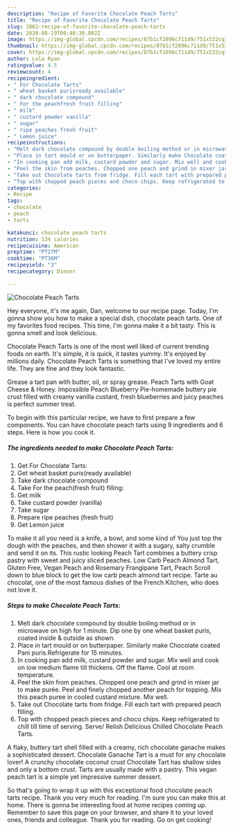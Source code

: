 ```yaml
---
description: "Recipe of Favorite Chocolate Peach Tarts"
title: "Recipe of Favorite Chocolate Peach Tarts"
slug: 3862-recipe-of-favorite-chocolate-peach-tarts
date: 2020-08-19T09:40:30.002Z
image: https://img-global.cpcdn.com/recipes/87b1cf2896c711d9/751x532cq70/chocolate-peach-tarts-recipe-main-photo.jpg
thumbnail: https://img-global.cpcdn.com/recipes/87b1cf2896c711d9/751x532cq70/chocolate-peach-tarts-recipe-main-photo.jpg
cover: https://img-global.cpcdn.com/recipes/87b1cf2896c711d9/751x532cq70/chocolate-peach-tarts-recipe-main-photo.jpg
author: Lola Ryan
ratingvalue: 4.5
reviewcount: 4
recipeingredient:
- " For Chocolate Tarts"
- " wheat basket purisready available"
- " dark chocolate compound"
- " For the peachfresh fruit filling"
- " milk"
- " custard powder vanilla"
- " sugar"
- " ripe peaches fresh fruit"
- " Lemon juice"
recipeinstructions:
- "Melt dark chocolate compound by double boiling method or in microwave on high for 1 minute. Dip one by one wheat basket puris, coated inside &amp; outside as shown."
- "Place in tart mould or on butterpaper. Similarly make Chocolate coated Pani puris.Refrigerate for 15 minutes."
- "In cooking pan add milk, custard powder and sugar. Mix well and cook on low medium flame till thickens. Off the flame. Cool at room temperature."
- "Peel the skin from peaches. Chopped one peach and grind in mixer jar to make purée. Peel and finely chopped another peach for topping. Mix this peach puree in cooled custard mixture. Mix well."
- "Take out Chocolate tarts from fridge. Fill each tart with prepared peach filling."
- "Top with chopped peach pieces and choco chips. Keep refrigerated to chill till time of serving. Serve/ Relish Delicious Chilled Chocolate Peach Tarts."
categories:
- Recipe
tags:
- chocolate
- peach
- tarts

katakunci: chocolate peach tarts 
nutrition: 134 calories
recipecuisine: American
preptime: "PT27M"
cooktime: "PT36M"
recipeyield: "3"
recipecategory: Dinner

---
```



![Chocolate Peach Tarts](https://img-global.cpcdn.com/recipes/87b1cf2896c711d9/751x532cq70/chocolate-peach-tarts-recipe-main-photo.jpg)

Hey everyone, it's me again, Dan, welcome to our recipe page. Today, I'm gonna show you how to make a special dish, chocolate peach tarts. One of my favorites food recipes. This time, I'm gonna make it a bit tasty. This is gonna smell and look delicious.

Chocolate Peach Tarts is one of the most well liked of current trending foods on earth. It's simple, it is quick, it tastes yummy. It's enjoyed by millions daily. Chocolate Peach Tarts is something that I've loved my entire life. They are fine and they look fantastic.

Grease a tart pan with butter, oil, or spray grease. Peach Tarts with Goat Cheese &amp; Honey. Impossible Peach Blueberry Pie-homemade buttery pie crust filled with creamy vanilla custard, fresh blueberries and juicy peaches is perfect summer treat.


To begin with this particular recipe, we have to first prepare a few components. You can have chocolate peach tarts using 9 ingredients and 6 steps. Here is how you cook it.

<!--inarticleads1-->

##### The ingredients needed to make Chocolate Peach Tarts:

1. Get  For Chocolate Tarts:
1. Get  wheat basket puris(ready available)
1. Take  dark chocolate compound
1. Take  For the peach(fresh fruit) filling:
1. Get  milk
1. Take  custard powder (vanilla)
1. Take  sugar
1. Prepare  ripe peaches (fresh fruit)
1. Get  Lemon juice


To make it all you need is a knife, a bowl, and some kind of You just top the dough with the peaches, and then shower it with a sugary, salty crumble and send it on its. This rustic looking Peach Tart combines a buttery crisp pastry with sweet and juicy sliced peaches. Low Carb Peach Almond Tart, Gluten Free, Vegan Peach and Rosemary Frangipane Tart, Peach Scroll down to blue block to get the low carb peach almond tart recipe. Tarte au chocolat, one of the most famous dishes of the French Kitchen, who does not love it. 

<!--inarticleads2-->

##### Steps to make Chocolate Peach Tarts:

1. Melt dark chocolate compound by double boiling method or in microwave on high for 1 minute. Dip one by one wheat basket puris, coated inside &amp; outside as shown.
1. Place in tart mould or on butterpaper. Similarly make Chocolate coated Pani puris.Refrigerate for 15 minutes.
1. In cooking pan add milk, custard powder and sugar. Mix well and cook on low medium flame till thickens. Off the flame. Cool at room temperature.
1. Peel the skin from peaches. Chopped one peach and grind in mixer jar to make purée. Peel and finely chopped another peach for topping. Mix this peach puree in cooled custard mixture. Mix well.
1. Take out Chocolate tarts from fridge. Fill each tart with prepared peach filling.
1. Top with chopped peach pieces and choco chips. Keep refrigerated to chill till time of serving. Serve/ Relish Delicious Chilled Chocolate Peach Tarts.


A flaky, buttery tart shell filled with a creamy, rich chocolate ganache makes a sophisticated dessert. Chocolate Ganache Tart is a must for any chocolate lover! A crunchy chocolate coconut crust Chocolate Tart has shallow sides and only a bottom crust. Tarts are usually made with a pastry. This vegan peach tart is a simple yet impressive summer dessert. 

So that's going to wrap it up with this exceptional food chocolate peach tarts recipe. Thank you very much for reading. I'm sure you can make this at home. There is gonna be interesting food at home recipes coming up. Remember to save this page on your browser, and share it to your loved ones, friends and colleague. Thank you for reading. Go on get cooking!

